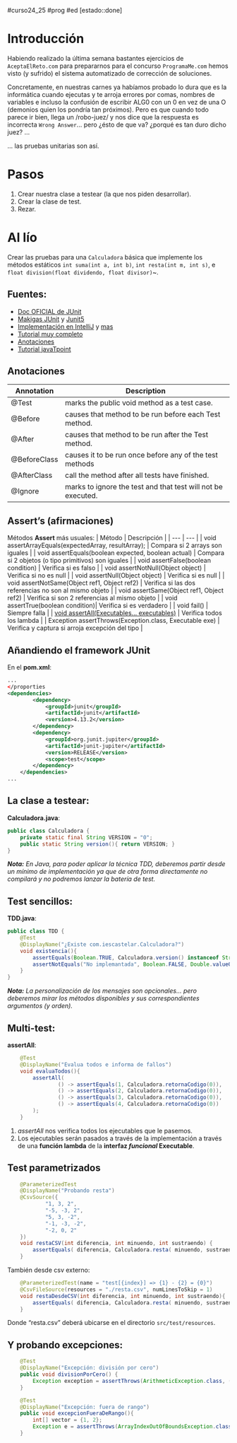 #curso24_25 #prog #ed [estado::done] 

# Introducción
Habiendo realizado la última semana bastantes ejercicios de `AceptaElReto.com` para prepararnos para el concurso `ProgramaMe.com` hemos visto (y sufrido) el sistema automatizado de corrección de soluciones.

Concretamente, en nuestras carnes ya habíamos probado lo dura que es la informática cuando ejecutas y te arroja errores por comas, nombres de variables e incluso la confusión de escribir ALG0 con un 0 en vez de una O (demonios quien los pondría tan próximos). Pero es que cuando todo parece ir bien, llega un /robo-juez/ y nos dice que la respuesta es incorrecta `Wrong Answer`... pero ¿ésto de que va? ¿porqué es tan duro dicho juez? ...

... las pruebas unitarias son así.

# Pasos
1. Crear nuestra clase a testear (la que nos piden desarrollar).
2. Crear la clase de test.
3. Rezar.

# Al lío
Crear las pruebas para una `Calculadora` básica que implemente los métodos estáticos `int suma(int a, int b)`, `int resta(int m, int s)`, e `float division(float dividendo, float divisor)`~.


## **Fuentes:**
+ [Doc OFICIAL de JUnit](https://junit.org/junit5/docs/current/user-guide/)
+ [Makigas JUnit](https://www.youtube.com/watch?v=EOkoVm3rtNQ&list=PLTd5ehIj0goML37B7s9I9iN2zhJCfxJBC) y [Junit5](https://www.youtube.com/watch?v=8IFpk8wSd5I&list=PLTd5ehIj0goPcVH3xhSudzyazW8CtMvsq)
+ [Implementación en IntelliJ](https://www.jetbrains.com/help/idea/junit.html) y [mas](https://blog.jetbrains.com/idea/2020/09/writing-tests-with-junit-5/)
+ [Tutorial muy completo](http://www.java2s.com/Tutorials/Java/JUnit/index.htm)
+ [Anotaciones](http://www.java2s.com/Tutorials/Java/JUnit/0100__JUnit_Annotation.htm)
+ [Tutorial javaTpoint](https://www.javatpoint.com/junit-tutorial)

## Anotaciones
| Annotation   | Description        |
| --- | --- |
| @Test | marks the public void method as a test case. |
| @Before | causes that method to be run before each Test method. |
| @After | causes that method to be run after the Test method. |
| @BeforeClass | causes it to be run once before any of the test methods |
| @AfterClass | call the method after all tests have finished. |
| @Ignore | marks to ignore the test and that test will not be executed. |

## Assert’s (afirmaciones)
Métodos **Assert** más usuales:
| Método | Descripción |
| --- | --- |
| void assertArrayEquals(expectedArray, resultArray); | Compara si 2 arrays son iguales |
| void assertEquals(boolean expected, boolean actual) | Compara si 2 objetos (o tipo primitivos) son iguales |
| void assertFalse(boolean condition) | Verifica si es falso |
| void assertNotNull(Object object) | Verifica si no es null |
| void assertNull(Object object) | Verifica si es null |
| void assertNotSame(Object ref1, Object ref2) | Verifica si las dos referencias no son al mismo objeto |
| void assertSame(Object ref1, Object ref2) | Verifica si son 2 referencias al mismo objeto |
| void assertTrue(boolean condition)| Verifica si es verdadero |
| void fail() | Siempre falla |
| [void assertAll(Executables... executables)](https://junit.org/junit5/docs/5.0.1/api/org/junit/jupiter/api/Assertions.html#assertAll-org.junit.jupiter.api.function.Executable...-) | Verifica todos los lambda |
| Exception assertThrows(Exception.class, Executable exe) | Verifica y captura si arroja excepción del tipo |


## Añandiendo el framework JUnit
En el **pom.xml**:
```xml
...
</proporties
<dependencies>
        <dependency>
            <groupId>junit</groupId>
            <artifactId>junit</artifactId>
            <version>4.13.2</version>
        </dependency>
        <dependency>
            <groupId>org.junit.jupiter</groupId>
            <artifactId>junit-jupiter</artifactId>
            <version>RELEASE</version>
            <scope>test</scope>
        </dependency>
    </dependencies>
...
```

## La clase a testear:
**Calculadora.java**:
```java
public class Calculadora {
    private static final String VERSION = "0";
    public static String version(){ return VERSION; }
}
```
***Nota:** En Java, para poder aplicar la técnica TDD, deberemos partir desde un mínimo de implementación ya que de otra forma directamente no compilará y no podremos lanzar la batería de test.*

## Test sencillos:
**TDD.java**:
```java
public class TDD {
    @Test
    @DisplayName("¿Existe com.iescastelar.Calculadora?")
    void existencia(){
        assertEquals(Boolean.TRUE, Calculadora.version() instanceof String, "No implemantada");
        assertNotEquals("No implemantada", Boolean.FALSE, Double.valueOf( Calculadora.version() ) > 0);
    }
}
```
***Nota:** La personalización de los mensajes son opcionales... pero deberemos mirar los métodos disponibles y sus correspondientes argumentos (y orden).*

## Multi-test:
**assertAll**:
```java
    @Test
    @DisplayName("Evalua todos e informa de fallos")
    void evaluaTodos(){
        assertAll(
                () -> assertEquals(1, Calculadora.retornaCodigo(0)),
                () -> assertEquals(2, Calculadora.retornaCodigo(0)),
                () -> assertEquals(3, Calculadora.retornaCodigo(0)),
                () -> assertEquals(4, Calculadora.retornaCodigo(0))
        );
    }
```

1. *assertAll* nos verifica todos los ejecutables que le pasemos.
2. Los ejecutables serán pasados a través de la implementación a través de una **función lambda** de la **interfaz *funcional* Executable**.


## Test parametrizados
```java
    @ParameterizedTest
    @DisplayName("Probando resta")
    @CsvSource({
            "1, 3, 2",
            "-5, -3, 2",
            "5, 3, -2",
            "-1, -3, -2",
            "-2, 0, 2"
    })
    void restaCSV(int diferencia, int minuendo, int sustraendo) {
        assertEquals( diferencia, Calculadora.resta( minuendo, sustraendo ));
    }
```

También desde csv externo:
```java
    @ParameterizedTest(name = "test[{index}] => {1} - {2} = {0}")
    @CsvFileSource(resources = "./resta.csv", numLinesToSkip = 1)
    void restaDesdeCSV(int diferencia, int minuendo, int sustraendo){
        assertEquals( diferencia, Calculadora.resta( minuendo, sustraendo ));
    }
```
Donde “resta.csv” deberá ubicarse en el directorio `src/test/resources`.

## Y probando excepciones:
```java
    @Test
    @DisplayName("Excepción: división por cero")
    public void divisionPorCero() {
        Exception exception = assertThrows(ArithmeticException.class, () -> { int value = 5/0; } );
    }

    @Test
    @DisplayName("Excepción: fuera de rango")
    public void excepcionFueraDeRango(){
        int[] vector = {1, 2};
        Exception e = assertThrows(ArrayIndexOutOfBoundsException.class, () -> { int r = vector[2]; });
    }
```